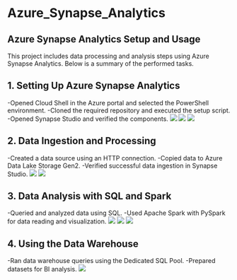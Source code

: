# Azure_Synapse_Analytics

## Azure Synapse Analytics Setup and Usage
This project includes data processing and analysis steps using Azure Synapse Analytics. Below is a summary of the performed tasks.
## 1. Setting Up Azure Synapse Analytics
-Opened Cloud Shell in the Azure portal and selected the PowerShell environment.
-Cloned the required repository and executed the setup script.
-Opened Synapse Studio and verified the components.
![](https://github.com/Emine-yilmaz/Azure_Synapse_Analytics/blob/main/screenshots/Scherm%C2%ADafbeelding2.png)
![](https://github.com/Emine-yilmaz/Azure_Synapse_Analytics/blob/main/screenshots/Scherm%C2%ADafbeelding3.png)
![](https://github.com/Emine-yilmaz/Azure_Synapse_Analytics/blob/main/screenshots/Scherm%C2%ADafbeelding4.png)
## 2. Data Ingestion and Processing
-Created a data source using an HTTP connection.
-Copied data to Azure Data Lake Storage Gen2.
-Verified successful data ingestion in Synapse Studio.
![](https://github.com/Emine-yilmaz/Azure_Synapse_Analytics/blob/main/screenshots/Scherm%C2%ADafbeelding5.png)
![](https://github.com/Emine-yilmaz/Azure_Synapse_Analytics/blob/main/screenshots/Scherm%C2%ADafbeelding6.png)
## 3. Data Analysis with SQL and Spark
-Queried and analyzed data using SQL.
-Used Apache Spark with PySpark for data reading and visualization.
![](https://github.com/Emine-yilmaz/Azure_Synapse_Analytics/blob/main/screenshots/Scherm%C2%ADafbeelding7.png)
![](https://github.com/Emine-yilmaz/Azure_Synapse_Analytics/blob/main/screenshots/Scherm%C2%ADafbeelding8.png)
![](https://github.com/Emine-yilmaz/Azure_Synapse_Analytics/blob/main/screenshots/Scherm%C2%ADafbeelding9.png)
## 4. Using the Data Warehouse
-Ran data warehouse queries using the Dedicated SQL Pool.
-Prepared datasets for BI analysis.
![](https://github.com/Emine-yilmaz/Azure_Synapse_Analytics/blob/main/screenshots/Scherm%C2%ADafbeelding10.png)
